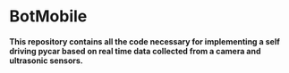 # BotMobile
#### This repository contains all the code necessary for implementing a self driving pycar based on real time data collected from a camera and ultrasonic sensors.
